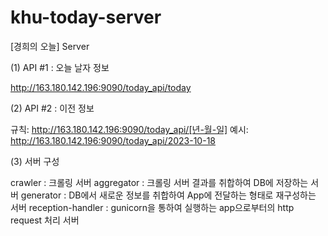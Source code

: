 # khu-today-server
[경희의 오늘] Server

(1) API #1 : 오늘 날자 정보

http://163.180.142.196:9090/today_api/today

(2) API #2 : 이전 정보

규칙: http://163.180.142.196:9090/today_api/[년-월-일]
예시: http://163.180.142.196:9090/today_api/2023-10-18

(3) 서버 구성

crawler : 크롤링 서버
aggregator : 크롤링 서버 결과를 취합하여 DB에 저장하는 서버
generator : DB에서 새로운 정보를 취합하여 App에 전달하는 형태로 재구성하는 서버
reception-handler : gunicorn을 통하여 실행하는 app으로부터의 http request 처리 서버
